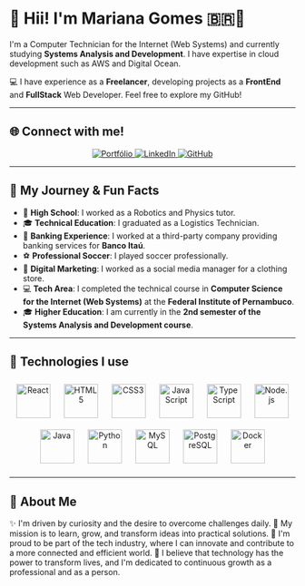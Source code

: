 # 🌟 Hii! I'm Mariana Gomes 🇧🇷👋

I'm a Computer Technician for the Internet (Web Systems) and currently studying **Systems Analysis and Development**.
I have expertise in cloud development such as AWS and Digital Ocean.

💻 I have experience as a **Freelancer**, developing projects as a **FrontEnd** and **FullStack** Web Developer.
Feel free to explore my GitHub!

---

## 🌐 Connect with me!

<p align="center">
  <a href="https://mary0077.github.io/MarianaGomes/" target="_blank">
    <img src="https://img.shields.io/badge/Portfólio-D14836?style=for-the-badge&logo=portfolio&logoColor=white" alt="Portfólio"/>
  </a>
  <a href="https://www.linkedin.com/in/marianagomes26/" target="_blank">
    <img src="https://img.shields.io/badge/LinkedIn-0077B5?style=for-the-badge&logo=linkedin&logoColor=white" alt="LinkedIn"/>
  </a>
  <a href="https://github.com/mary0077" target="_blank">
    <img src="https://img.shields.io/badge/GitHub-100000?style=for-the-badge&logo=github&logoColor=white" alt="GitHub"/>
  </a>
 
</p>  

---

## 📌 My Journey & Fun Facts

- 🏫 **High School**: I worked as a Robotics and Physics tutor.
- 🎓 **Technical Education**: I graduated as a Logistics Technician.
- 🏦 **Banking Experience**: I worked at a third-party company providing banking services for **Banco Itaú**.
- ⚽ **Professional Soccer**: I played soccer professionally.
- 📱 **Digital Marketing**: I worked as a social media manager for a clothing store.
- 💻 **Tech Area**: I completed the technical course in **Computer Science for the Internet (Web Systems)** at the **Federal Institute of Pernambuco**.
- 🎓 **Higher Education**: I am currently in the **2nd semester of the Systems Analysis and Development course**.

---

## 🚀 Technologies I use

<p align="center">
  <img src="https://cdn.jsdelivr.net/gh/devicons/devicon/icons/react/react-original-wordmark.svg" alt="React" width="60px" style="margin: 10px;"/>
  <img src="https://cdn.jsdelivr.net/gh/devicons/devicon/icons/html5/html5-original.svg" alt="HTML5" width="60px" style="margin: 10px;"/>
  <img src="https://cdn.jsdelivr.net/gh/devicons/devicon/icons/css3/css3-original.svg" alt="CSS3" width="60px" style="margin: 10px;"/>
  <img src="https://cdn.jsdelivr.net/gh/devicons/devicon/icons/javascript/javascript-original.svg" alt="JavaScript" width="60px" style="margin: 10px;"/>
  <img src="https://cdn.jsdelivr.net/gh/devicons/devicon/icons/typescript/typescript-original.svg" alt="TypeScript" width="60px" style="margin: 10px;"/>
  <img src="https://cdn.jsdelivr.net/gh/devicons/devicon/icons/nodejs/nodejs-original.svg" alt="Node.js" width="60px" style="margin: 10px;"/>
  <img src="https://cdn.jsdelivr.net/gh/devicons/devicon/icons/java/java-original.svg" alt="Java" width="60px" style="margin: 10px;"/>
  <img src="https://cdn.jsdelivr.net/gh/devicons/devicon/icons/python/python-original.svg" alt="Python" width="60px" style="margin: 10px;"/>
  <img src="https://cdn.jsdelivr.net/gh/devicons/devicon/icons/mysql/mysql-original.svg" alt="MySQL" width="60px" style="margin: 10px;"/>
  <img src="https://cdn.jsdelivr.net/gh/devicons/devicon/icons/postgresql/postgresql-original.svg" alt="PostgreSQL" width="60px" style="margin: 10px;"/>
  <img src="https://cdn.jsdelivr.net/gh/devicons/devicon/icons/docker/docker-original.svg" alt="Docker" width="60px" style="margin: 10px;"/>
</p>

---


## 💬 About Me

✨ I'm driven by curiosity and the desire to overcome challenges daily.
🎯 My mission is to learn, grow, and transform ideas into practical solutions.
🚀 I'm proud to be part of the tech industry, where I can innovate and contribute to a more connected and efficient world.
🌱 I believe that technology has the power to transform lives, and I'm dedicated to continuous growth as a professional and as a person.